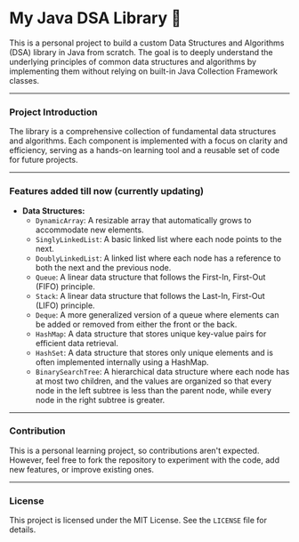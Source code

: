 # My Java DSA Library 🚀

This is a personal project to build a custom Data Structures and Algorithms (DSA) library in Java from scratch. The goal is to deeply understand the underlying principles of common data structures and algorithms by implementing them without relying on built-in Java Collection Framework classes.

---

### Project Introduction

The library is a comprehensive collection of fundamental data structures and algorithms. Each component is implemented with a focus on clarity and efficiency, serving as a hands-on learning tool and a reusable set of code for future projects.

---

### Features added till now (currently updating)

-   **Data Structures:**
    -   `DynamicArray`: A resizable array that automatically grows to accommodate new elements.
    -   `SinglyLinkedList`: A basic linked list where each node points to the next.
    -   `DoublyLinkedList`: A linked list where each node has a reference to both the next and the previous node.
    -   `Queue`: A linear data structure that follows the First-In, First-Out (FIFO) principle.
    -   `Stack`: A linear data structure that follows the Last-In, First-Out (LIFO) principle.
    -   `Deque`: A more generalized version of a queue where elements can be added or removed from either the front or the back.
    -   `HashMap`: A data structure that stores unique key-value pairs for efficient data retrieval.
    -   `HashSet`: A data structure that stores only unique elements and is often implemented internally using a HashMap.
    -   `BinarySearchTree`: A hierarchical data structure where each node has at most two children, and the values are organized so that every node in the left subtree is less than the parent node, while every node in the right subtree is greater.

---

### Contribution

This is a personal learning project, so contributions aren't expected. However, feel free to fork the repository to experiment with the code, add new features, or improve existing ones.

---

### License

This project is licensed under the MIT License. See the `LICENSE` file for details.